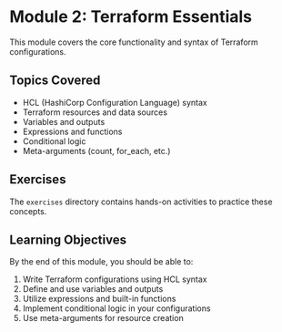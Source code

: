 # Module 2: Terraform Essentials

This module covers the core functionality and syntax of Terraform configurations.

## Topics Covered

- HCL (HashiCorp Configuration Language) syntax
- Terraform resources and data sources
- Variables and outputs
- Expressions and functions
- Conditional logic
- Meta-arguments (count, for_each, etc.)

## Exercises

The `exercises` directory contains hands-on activities to practice these concepts.

## Learning Objectives

By the end of this module, you should be able to:

1. Write Terraform configurations using HCL syntax
2. Define and use variables and outputs
3. Utilize expressions and built-in functions
4. Implement conditional logic in your configurations
5. Use meta-arguments for resource creation
